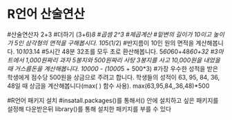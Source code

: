 # R언어 산술연산
#산술연산자
2+3       #더하기
(3+6)*8   #곱셈
2^3       #제곱계산
#밑변의 길이가 10이고 높이가 5인 삼각형의 면적을 구해봅시다.
10*5(1/2)
#반지름이 10인 원의 면적을 계산해봅니다.
10*10*3.14
#5시간 48분 32초를 모두 초로 환산해봅니다.
5*60*60+48*60+32
#3마트에서 1,000원짜리 과자 5봉지와 500원짜리 사탕 3봉지를 사고 10,000원을 내었을 때 거스름돈을 계산해봅니다.
10000 - (1000*5 + 500*3)
#가장 우수한 성적을 받은 학생에게 점수당 500원을 상금으로 주려고 합니다. 학생들의 성적이 63, 95, 84, 36, 48일 때 상금을 계산해봅니다(max( ) 함수 사용).
max(63,95,84,,36,48)*500

#R언어 패키지 설치
#insatall.packages()를 통해서() 안에 설치하고 싶은 패키지를 설정해 다운받은뒤 library()를 통해 설치한 패키지를 부를 수 있다
